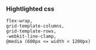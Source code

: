 ### Hightlighted css

```text
flex-wrap,
grid-template-columns,
grid-template-rows,
-webkit-line-clamp,
@media (600px <= width < 1200px)
```
